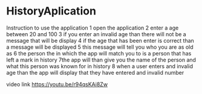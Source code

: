 ﻿# HistoryAplication

Instruction to use the application 
1 open the application
2 enter a age between 20 and 100
3 if you enter an invalid age than there will not be a message that will be display
4 if the age that has been enter is correct than a message will be displayed 
5 this message will tell you who you are as old as 
6 the person the in which the app will match you to is a person that has left a mark in history
7the app will than give you the name of the person and what this person was known for in history
8 when a user enters and invalid age than the app will display that they have entered and invalid number

video link
https://youtu.be/r94qsKAi8Zw
